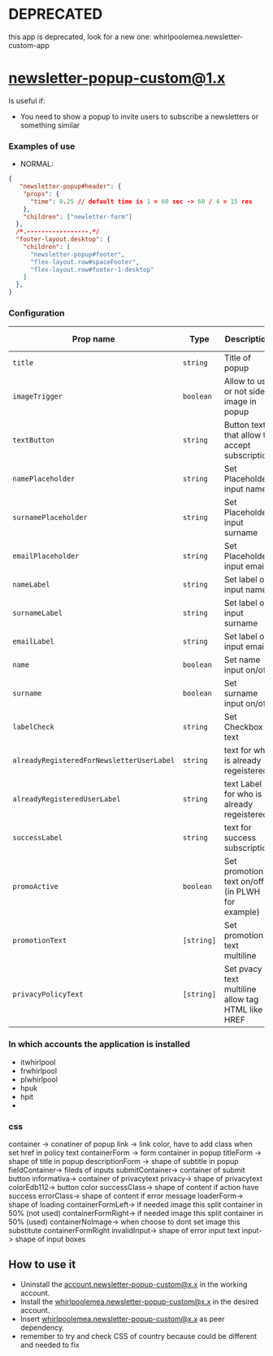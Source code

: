 # DEPRECATED
this app is deprecated, look for a new one: whirlpoolemea.newsletter-custom-app
# newsletter-popup-custom@1.x
Is useful if:
- You need to show a popup to invite users to subscribe a newsletters or something similar


### Examples of use

- NORMAL: 
```json
{
   "newsletter-popup#header": {
    "props": {
      "time": 0.25 // default time is 1 = 60 sec -> 60 / 4 = 15 res
    },
    "children": ["newletter-form"]
  },
  /*.-----------------.*/
  "footer-layout.desktop": {
    "children": [
      "newsletter-popup#footer",
      "flex-layout.row#spaceFooter",
      "flex-layout.row#footer-1-desktop"
    ]
  },
}
```
### Configuration

| Prop name                                 | Type       | Description                                        | Default value |
| ----------------------------------------- | ---------- | -------------------------------------------------- | ------------- |
| `title`                                   | `string`   | Title of popup                                     | `''`          |
| `imageTrigger`                            | `boolean`  | Allow to use or not side image in popup            | `false`       |
| `textButton`                              | `string`   | Button text that allow to accept subscription      | `''`          |
| `namePlaceholder`                         | `string`   | Set Placeholder input name                         | `{}`          |
| `surnamePlaceholder`                      | `string`   | Set Placeholder input surname                      | `false`       |
| `emailPlaceholder`                        | `string`   | Set Placeholder input email                        | `""`          |
| `nameLabel`                               | `string`   | Set label on input name                            | `""`          |
| `surnameLabel`                            | `string`   | Set label on input surname                         | `""`          |
| `emailLabel`                              | `string`   | Set label on input email                           | `""`          |
| `name`                                    | `boolean`  | Set name input on/off                              | `''`          |
| `surname`                                 | `boolean`  | Set surname input on/off                           | `''`          |
| `labelCheck`                              | `string`   | Set Checkbox text                                  | `''`          |
| `alreadyRegisteredForNewsletterUserLabel` | `string`   | text for who is already regeistered                | `{}`          |
| `alreadyRegisteredUserLabel`              | `string`   | text Label for who is already regeistered          | `false`       |
| `successLabel`                            | `string`   | text for success subscription                      | `""`          |
| `promoActive`                             | `boolean`  | Set promotion text on/off (in PLWH for example)    | `""`          |
| `promotionText`                           | `[string]` | Set promotion text multiline                       | `""`          |
| `privacyPolicyText`                       | `[string]` | Set pvacy text multiline allow  tag HTML like HREF | `""`          |


### In which accounts the application is installed

- itwhirlpool 
- frwhirlpool 
- plwhirlpool
- hpuk
- hpit
- 
### css

container -> conatiner of popup
link -> link color, have to add class when set href in policy text
containerForm -> form container in popup
titleForm ->  shape of title in popup
descriptionForm -> shape of subtitle in popup
fieldContainer-> fileds of inputs
submitContainer-> container of submit button
informativa-> container of privacytext 
privacy-> shape of privacytext
colorEdb112-> button color
successClass-> shape of content if action have success
errorClass-> shape of content if error message
loaderForm-> shape of loading
containerFormLeft-> if needed image this split container in 50% (not used)
containerFormRight-> if needed image this split container in 50% (used)
containerNoImage-> when choose to dont set image this substitute containerFormRight
invalidInput-> shape of error input text
input-> shape of input boxes

## How to use it

- Uninstall the account.newsletter-popup-custom@x.x in the working account.
- Install the whirlpoolemea.newsletter-popup-custom@x.x in the desired account.
- Insert whirlpoolemea.newsletter-popup-custom@x.x as peer dependency.
- remember to try and check CSS of country because could be different and needed to fix
